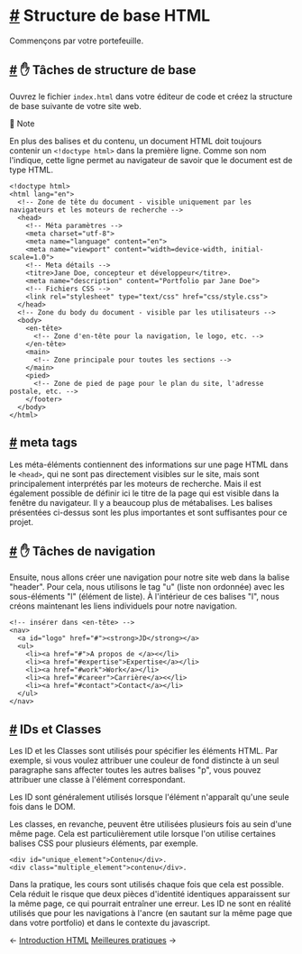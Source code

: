 [#](#basic-structure-html) Structure de base HTML
===========================================

Commençons par votre portefeuille.

[#](#grundgerust) :hand: Tâches de structure de base
-------------------------------------

Ouvrez le fichier `index.html` dans votre éditeur de code et créez la structure de base suivante de votre site web.

:memo: Note

En plus des balises et du contenu, un document HTML doit toujours contenir un `<!doctype html>` dans la première ligne. Comme son nom l'indique, cette ligne permet au navigateur de savoir que le document est de type HTML.

    <!doctype html>
    <html lang="en">
      <!-- Zone de tête du document - visible uniquement par les navigateurs et les moteurs de recherche -->
      <head>
        <!-- Méta paramètres -->
        <meta charset="utf-8">
        <meta name="language" content="en">
        <meta name="viewport" content="width=device-width, initial-scale=1.0">
        <!-- Meta détails -->
        <titre>Jane Doe, concepteur et développeur</titre>.
        <meta name="description" content="Portfolio par Jane Doe">
        <!-- Fichiers CSS -->
        <link rel="stylesheet" type="text/css" href="css/style.css">
      </head>
      <!-- Zone du body du document - visible par les utilisateurs -->
      <body>
        <en-tête>
          <!-- Zone d'en-tête pour la navigation, le logo, etc. -->
        </en-tête>
        <main>
          <!-- Zone principale pour toutes les sections -->
        </main>
        <pied>
          <!-- Zone de pied de page pour le plan du site, l'adresse postale, etc. -->
        </footer>
      </body>
    </html>
    

[#](#meta-tags) meta tags
-------------------------

Les méta-éléments contiennent des informations sur une page HTML dans le `<head>`, qui ne sont pas directement visibles sur le site, mais sont principalement interprétés par les moteurs de recherche. Mais il est également possible de définir ici le titre de la page qui est visible dans la fenêtre du navigateur. Il y a beaucoup plus de métabalises. Les balises présentées ci-dessus sont les plus importantes et sont suffisantes pour ce projet.

[#](#navigation) :hand: Tâches de navigation
-----------------------------------

Ensuite, nous allons créer une navigation pour notre site web dans la balise "header". Pour cela, nous utilisons le tag "u" (liste non ordonnée) avec les sous-éléments "l" (élément de liste). À l'intérieur de ces balises "l", nous créons maintenant les liens individuels pour notre navigation.

    <!-- insérer dans <en-tête> -->
    <nav>
      <a id="logo" href="#"><strong>JD</strong></a>
      <ul>
        <li><a href="#">A propos de </a><</li>
        <li><a href="#expertise">Expertise</a></li>
        <li><a href="#work">Work</a></li>
        <li><a href="#career">Carrière</a><</li>
        <li><a href="#contact">Contact</a></li>
      </ul>
    </nav>
    

[#](#ids-and-classes) IDs et Classes
-------------------------------------

Les ID et les Classes sont utilisés pour spécifier les éléments HTML. Par exemple, si vous voulez attribuer une couleur de fond distincte à un seul paragraphe sans affecter toutes les autres balises "p", vous pouvez attribuer une classe à l'élément correspondant.

Les ID sont généralement utilisés lorsque l'élément n'apparaît qu'une seule fois dans le DOM.

Les classes, en revanche, peuvent être utilisées plusieurs fois au sein d'une même page. Cela est particulièrement utile lorsque l'on utilise certaines balises CSS pour plusieurs éléments, par exemple.

    <div id="unique_element">Contenu</div>.
    <div class="multiple_element">contenu</div>.
    

Dans la pratique, les cours sont utilisés chaque fois que cela est possible. Cela réduit le risque que deux pièces d'identité identiques apparaissent sur la même page, ce qui pourrait entraîner une erreur. Les ID ne sont en réalité utilisés que pour les navigations à l'ancre (en sautant sur la même page que dans votre portfolio) et dans le contexte du javascript.

← [Introduction HTML](/guide/03_introduction_html/) [Meilleures pratiques](/guide/05_best_practise/) →
